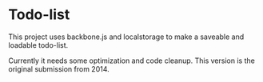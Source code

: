 # Todo-list

This project uses backbone.js and localstorage to make a saveable and loadable todo-list.

Currently it needs some optimization and code cleanup.
This version is the original submission from 2014.
